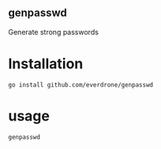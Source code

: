 ## genpasswd

Generate strong passwords

# Installation

```
go install github.com/everdrone/genpasswd
```

# usage

```
genpasswd
```
